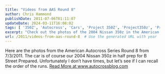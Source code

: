 ```yaml
---
title: "Videos from AAS Round 8"
author: Chris Hammond
publishDate: 2011-07-06T01:11:07
updateDate: 2024-03-11T16:08:02
tags: [ '350Z', 'Autocross', 'Cars', 'Project 350Z', 'Project350z', 'Project350zcom' ]
excerpt: "Check out the photos of the 2004 Nissan 350z in the American Autocross Series Round 8 from 7/3/2011 at www.autocrossblog.com. See the action-packed runs!"
url: /2011/videos-from-aas-round-8  # Use the generated URL with year
---
```

Here are the photos from the American Autocross Series Round 8 from 7/3/2011. The car is of course our 2004 Nissan 350z in half prep for B Street Prepared.  Unfortunately I don’t have times, but let’s see if I can recall the order of the runs. <a href="https://www.autocrossblog.com/videos-from-aas-round-8">Read More at www.autocrossblog.com</a>


